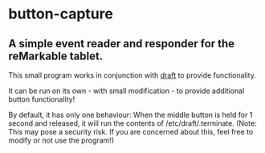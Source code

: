 # button-capture
 
## A simple event reader and responder for the reMarkable tablet.

This small program works in conjunction with [draft](https://github.com/dixonary/draft) to provide functionality.

It can be run on its own - with small modification - to provide additional button functionality!

By default, it has only one behaviour: When the middle button is held for 1 second and released, it will run the contents of /etc/draft/.terminate. (Note: This may pose a security risk. If you are concerned about this, feel free to modify or not use the program!)
